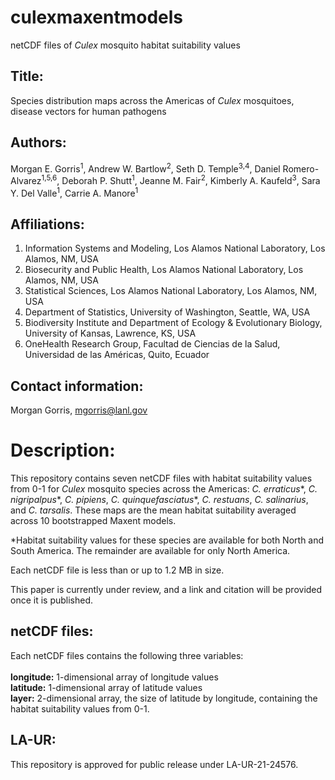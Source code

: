 # culexmaxentmodels

netCDF files of *Culex* mosquito habitat suitability values

## Title:
Species distribution maps across the Americas of *Culex* mosquitoes, disease vectors for human pathogens

## Authors: 
Morgan E. Gorris<sup>1</sup>, Andrew W. Bartlow<sup>2</sup>, Seth D. Temple<sup>3,4</sup>, Daniel Romero-Alvarez<sup>1,5,6</sup>, Deborah P. Shutt<sup>1</sup>, Jeanne M. Fair<sup>2</sup>, Kimberly A. Kaufeld<sup>3</sup>, Sara Y. Del Valle<sup>1</sup>, Carrie A. Manore<sup>1</sup>

## Affiliations: 
1.	Information Systems and Modeling, Los Alamos National Laboratory, Los Alamos, NM, USA
2.	Biosecurity and Public Health, Los Alamos National Laboratory, Los Alamos, NM, USA
3.	Statistical Sciences, Los Alamos National Laboratory, Los Alamos, NM, USA 
4.	Department of Statistics, University of Washington, Seattle, WA, USA
5.	Biodiversity Institute and Department of Ecology & Evolutionary Biology, University of Kansas, Lawrence, KS, USA
6.	OneHealth Research Group, Facultad de Ciencias de la Salud, Universidad de las Américas, Quito, Ecuador

## Contact information:
Morgan Gorris, mgorris@lanl.gov

# Description: 
This repository contains seven netCDF files with habitat suitability values from 0-1 for *Culex* mosquito species across the Americas: *C. erraticus**, *C. nigripalpus**, *C. pipiens*, *C. quinquefasciatus**, *C. restuans*, *C. salinarius*, and *C. tarsalis*. These maps are the mean habitat suitability averaged across 10 bootstrapped Maxent models.

*Habitat suitability values for these species are available for both North and South America. The remainder are available for only North America. 

Each netCDF file is less than or up to 1.2 MB in size. 

This paper is currently under review, and a link and citation will be provided once it is published.

## netCDF files:
Each netCDF files contains the following three variables:<br />
<br />
**longitude:** 1-dimensional array of longitude values  <br />
**latitude:** 1-dimensional array of latitude values<br />
**layer:** 2-dimensional array, the size of latitude by longitude, containing the habitat suitability values from 0-1. <br />

## LA-UR:
This repository is approved for public release under LA-UR-21-24576.
